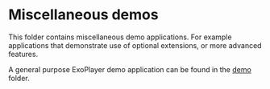 # Miscellaneous demos #

This folder contains miscellaneous demo applications. For example applications
that demonstrate use of optional extensions, or more advanced features.

A general purpose ExoPlayer demo application can be found in the [demo](../demo)
folder.
